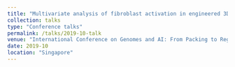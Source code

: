 ```yaml
---
title: "Multivariate analysis of fibroblast activation in engineered 3D tumor microenvironments"
collection: talks
type: "Conference talks"
permalink: /talks/2019-10-talk
venue: "International Conference on Genomes and AI: From Packing to Regulation"
date: 2019-10
location: "Singapore"
---
```

